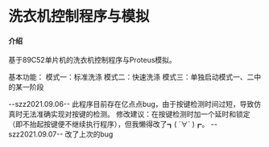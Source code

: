 # 洗衣机控制程序与模拟

#### 介绍
基于89C52单片机的洗衣机控制程序与Proteus模拟。

基本功能：
模式一：标准洗涤
模式二：快速洗涤
模式三：单独启动模式一、二中的某一阶段

--szz2021.09.06--
此程序目前存在亿点点bug，由于按键检测时间过短，导致仿真时无法准确实现对按键的检测。
修改建议：在按键检测时加一个延时和锁定（即不抬起按键便不继续执行程序），但我懒得改了┓( ´∀` )┏。
--szz2021.09.07--
改了上次的bug